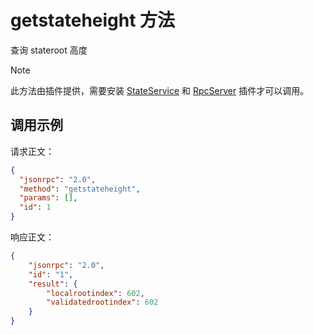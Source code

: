 # getstateheight 方法
查询 stateroot 高度

> [!Note]
>
> 此方法由插件提供，需要安装 [StateService](https://github.com/neo-project/neo-plugins/releases) 和 [RpcServer](https://github.com/neo-project/neo-modules/releases) 插件才可以调用。


## 调用示例

请求正文：

```json
{
  "jsonrpc": "2.0",
  "method": "getstateheight",
  "params": [],
  "id": 1
}
```

响应正文：

```json
{
    "jsonrpc": "2.0",
    "id": "1",
    "result": {
        "localrootindex": 602,
        "validatedrootindex": 602
    }
}
```